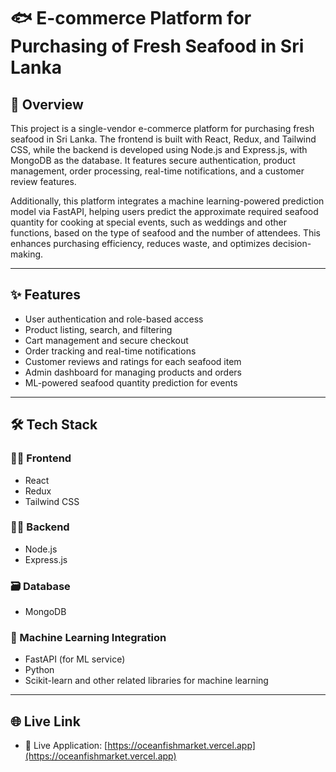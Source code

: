# 🐟 E-commerce Platform for Purchasing of Fresh Seafood in Sri Lanka

## 📖 Overview

This project is a single-vendor e-commerce platform for purchasing fresh seafood in Sri Lanka. The frontend is built with React, Redux, and Tailwind CSS, while the backend is developed using Node.js and Express.js, with MongoDB as the database. It features secure authentication, product management, order processing, real-time notifications, and a customer review features. 

Additionally, this platform integrates a machine learning-powered prediction model via FastAPI, helping users predict the approximate required seafood quantity for cooking at special events, such as weddings and other functions, based on the type of seafood and the number of attendees. This enhances purchasing efficiency, reduces waste, and optimizes decision-making.

---

## ✨ Features

- User authentication and role-based access  
- Product listing, search, and filtering  
- Cart management and secure checkout  
- Order tracking and real-time notifications  
- Customer reviews and ratings for each seafood item  
- Admin dashboard for managing products and orders  
- ML-powered seafood quantity prediction for events

---

## 🛠 Tech Stack

### 🧑‍🎨 Frontend
- React  
- Redux  
- Tailwind CSS  

### 🧑‍💻 Backend
- Node.js  
- Express.js

### 🗃️ Database
- MongoDB

### 🧠 Machine Learning Integration
- FastAPI (for ML service)
- Python  
- Scikit-learn and other related libraries for machine learning

---

## 🌐 Live Link

- 🔗 Live Application: [https://oceanfishmarket.vercel.app](https://oceanfishmarket.vercel.app)  

